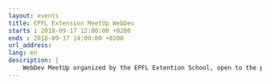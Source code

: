 ```yaml
---
layout: events
title: EPFL Extension MeetUp WebDev
starts : 2018-09-17 12:00:00 +0200
ends : 2018-09-17 14:00:00 +0200
url_address:
lang: en
description: |
	WebDev MeetUp organized by the EPFL Extention School, open to the public.
---
```


